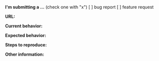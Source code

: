 <!-- Please make sure you are posting an issue pertaining to the documentation itself. If you are having an issue with Ionic, or Ionic Pro (Ionic View, Ionic Deploy, etc.) please consult the Ionic Pro support portal (http://support.ionicjs.com) -->

**I'm submitting a ...**  (check one with "x")
[ ] bug report
[ ] feature request

<!-- Please do not submit support requests or "How to" questions here. Instead, please use one of these channels: https://forum.ionicframework.com/ or http://ionicworldwide.herokuapp.com/ -->

**URL:**
<!-- What is the URL in question? -->

**Current behavior:**
<!-- Describe how the bug manifests. -->

**Expected behavior:**
<!-- Describe what the behavior would be without the bug. -->

**Steps to reproduce:**
<!--  Please explain the steps required to duplicate the issue, especially if you are able to provide a sample application. -->

**Other information:**
<!-- List any other information that is relevant to your issue. Console logs, related issues, suggestions on how to fix, Stack Overflow links, forum links, etc. -->
